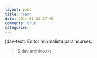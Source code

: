 ```yaml
---
layout: post
title: "dav"
date: 2014-01-28 17:49
comments: true
categories: 
---
```

[dav-text]. Editor minimalista para ncurses.

>$ dav archivo.txt

